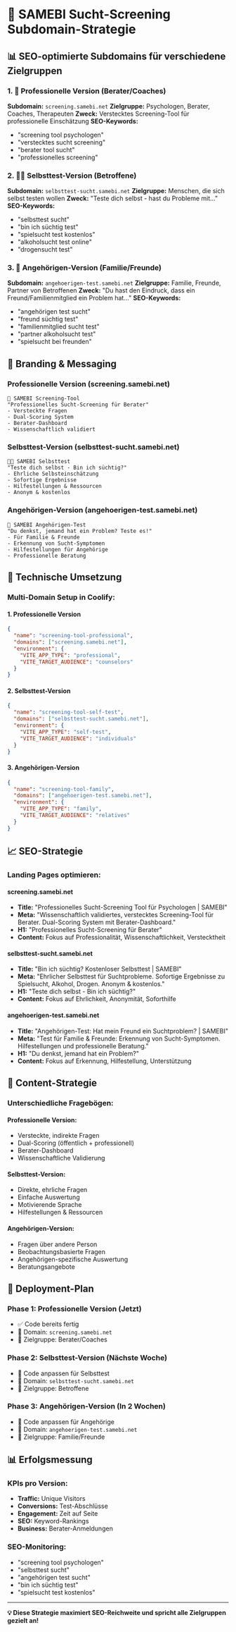 # 🎯 SAMEBI Sucht-Screening Subdomain-Strategie

## 📊 SEO-optimierte Subdomains für verschiedene Zielgruppen

### **1. 🏥 Professionelle Version (Berater/Coaches)**
**Subdomain:** `screening.samebi.net`
**Zielgruppe:** Psychologen, Berater, Coaches, Therapeuten
**Zweck:** Verstecktes Screening-Tool für professionelle Einschätzung
**SEO-Keywords:** 
- "screening tool psychologen"
- "verstecktes sucht screening"
- "berater tool sucht"
- "professionelles screening"

### **2. 🧑‍💼 Selbsttest-Version (Betroffene)**
**Subdomain:** `selbsttest-sucht.samebi.net`
**Zielgruppe:** Menschen, die sich selbst testen wollen
**Zweck:** "Teste dich selbst - hast du Probleme mit..."
**SEO-Keywords:**
- "selbsttest sucht"
- "bin ich süchtig test"
- "spielsucht test kostenlos"
- "alkoholsucht test online"
- "drogensucht test"

### **3. 👥 Angehörigen-Version (Familie/Freunde)**
**Subdomain:** `angehoerigen-test.samebi.net`
**Zielgruppe:** Familie, Freunde, Partner von Betroffenen
**Zweck:** "Du hast den Eindruck, dass ein Freund/Familienmitglied ein Problem hat..."
**SEO-Keywords:**
- "angehörigen test sucht"
- "freund süchtig test"
- "familienmitglied sucht test"
- "partner alkoholsucht test"
- "spielsucht bei freunden"

## 🎨 Branding & Messaging

### **Professionelle Version (screening.samebi.net)**
```
🏥 SAMEBI Screening-Tool
"Professionelles Sucht-Screening für Berater"
- Versteckte Fragen
- Dual-Scoring System
- Berater-Dashboard
- Wissenschaftlich validiert
```

### **Selbsttest-Version (selbsttest-sucht.samebi.net)**
```
🧑‍💼 SAMEBI Selbsttest
"Teste dich selbst - Bin ich süchtig?"
- Ehrliche Selbsteinschätzung
- Sofortige Ergebnisse
- Hilfestellungen & Ressourcen
- Anonym & kostenlos
```

### **Angehörigen-Version (angehoerigen-test.samebi.net)**
```
👥 SAMEBI Angehörigen-Test
"Du denkst, jemand hat ein Problem? Teste es!"
- Für Familie & Freunde
- Erkennung von Sucht-Symptomen
- Hilfestellungen für Angehörige
- Professionelle Beratung
```

## 🔧 Technische Umsetzung

### **Multi-Domain Setup in Coolify:**

#### **1. Professionelle Version**
```json
{
  "name": "screening-tool-professional",
  "domains": ["screening.samebi.net"],
  "environment": {
    "VITE_APP_TYPE": "professional",
    "VITE_TARGET_AUDIENCE": "counselors"
  }
}
```

#### **2. Selbsttest-Version**
```json
{
  "name": "screening-tool-self-test",
  "domains": ["selbsttest-sucht.samebi.net"],
  "environment": {
    "VITE_APP_TYPE": "self-test",
    "VITE_TARGET_AUDIENCE": "individuals"
  }
}
```

#### **3. Angehörigen-Version**
```json
{
  "name": "screening-tool-family",
  "domains": ["angehoerigen-test.samebi.net"],
  "environment": {
    "VITE_APP_TYPE": "family",
    "VITE_TARGET_AUDIENCE": "relatives"
  }
}
```

## 📈 SEO-Strategie

### **Landing Pages optimieren:**

#### **screening.samebi.net**
- **Title:** "Professionelles Sucht-Screening Tool für Psychologen | SAMEBI"
- **Meta:** "Wissenschaftlich validiertes, verstecktes Screening-Tool für Berater. Dual-Scoring System mit Berater-Dashboard."
- **H1:** "Professionelles Sucht-Screening für Berater"
- **Content:** Fokus auf Professionalität, Wissenschaftlichkeit, Verstecktheit

#### **selbsttest-sucht.samebi.net**
- **Title:** "Bin ich süchtig? Kostenloser Selbsttest | SAMEBI"
- **Meta:** "Ehrlicher Selbsttest für Suchtprobleme. Sofortige Ergebnisse zu Spielsucht, Alkohol, Drogen. Anonym & kostenlos."
- **H1:** "Teste dich selbst - Bin ich süchtig?"
- **Content:** Fokus auf Ehrlichkeit, Anonymität, Soforthilfe

#### **angehoerigen-test.samebi.net**
- **Title:** "Angehörigen-Test: Hat mein Freund ein Suchtproblem? | SAMEBI"
- **Meta:** "Test für Familie & Freunde: Erkennung von Sucht-Symptomen. Hilfestellungen und professionelle Beratung."
- **H1:** "Du denkst, jemand hat ein Problem?"
- **Content:** Fokus auf Erkennung, Hilfestellung, Unterstützung

## 🎯 Content-Strategie

### **Unterschiedliche Fragebögen:**

#### **Professionelle Version:**
- Versteckte, indirekte Fragen
- Dual-Scoring (öffentlich + professionell)
- Berater-Dashboard
- Wissenschaftliche Validierung

#### **Selbsttest-Version:**
- Direkte, ehrliche Fragen
- Einfache Auswertung
- Motivierende Sprache
- Hilfestellungen & Ressourcen

#### **Angehörigen-Version:**
- Fragen über andere Person
- Beobachtungsbasierte Fragen
- Angehörigen-spezifische Auswertung
- Beratungsangebote

## 🚀 Deployment-Plan

### **Phase 1: Professionelle Version (Jetzt)**
- ✅ Code bereits fertig
- 🎯 Domain: `screening.samebi.net`
- 🎯 Zielgruppe: Berater/Coaches

### **Phase 2: Selbsttest-Version (Nächste Woche)**
- 🔄 Code anpassen für Selbsttest
- 🎯 Domain: `selbsttest-sucht.samebi.net`
- 🎯 Zielgruppe: Betroffene

### **Phase 3: Angehörigen-Version (In 2 Wochen)**
- 🔄 Code anpassen für Angehörige
- 🎯 Domain: `angehoerigen-test.samebi.net`
- 🎯 Zielgruppe: Familie/Freunde

## 📊 Erfolgsmessung

### **KPIs pro Version:**
- **Traffic:** Unique Visitors
- **Conversions:** Test-Abschlüsse
- **Engagement:** Zeit auf Seite
- **SEO:** Keyword-Rankings
- **Business:** Berater-Anmeldungen

### **SEO-Monitoring:**
- "screening tool psychologen"
- "selbsttest sucht"
- "angehörigen test sucht"
- "bin ich süchtig test"
- "spielsucht test kostenlos"

---

**💡 Diese Strategie maximiert SEO-Reichweite und spricht alle Zielgruppen gezielt an!**
